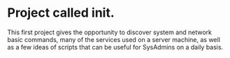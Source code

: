 # Project called init.

This first project gives the opportunity to discover system and network
basic commands, many of the services used on a server machine, as well as a few ideas of
scripts that can be useful for SysAdmins on a daily basis.
